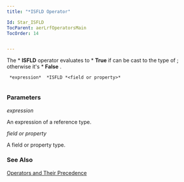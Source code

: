 ```yaml
---
title: "*ISFLD Operator"

Id: Star_ISFLD
TocParent: aerLrfOperatorsMain
TocOrder: 14


---
```


The * **ISFLD** operator evaluates to * **True** if <expression> can be cast to the type of <field or property>; otherwise it's * **False** . 

```
 *expression*  *ISFLD *<field or property>*  
        
```

### Parameters

*expression* 

An expression of a reference type.


*field or property* 

A field or property type.


### See Also
[Operators and Their Precedence](Expression_Operators_and_their_Precedence.html) 
